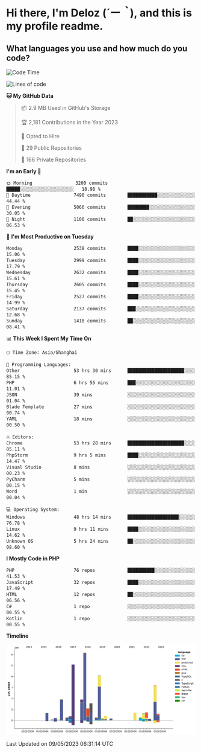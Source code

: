 # **Hi there, I'm Deloz (*´ー｀*), and this is my profile readme.**

## **What languages you use and how much do you code?**

<!--START_SECTION:waka-->
![Code Time](http://img.shields.io/badge/Code%20Time-1%2C415%20hrs%2021%20mins-blue)

![Lines of code](https://img.shields.io/badge/From%20Hello%20World%20I%27ve%20Written-30.7%20million%20lines%20of%20code-blue)

**🐱 My GitHub Data** 

> 📦 2.9 MB Used in GitHub's Storage 
 > 
> 🏆 2,181 Contributions in the Year 2023
 > 
> 💼 Opted to Hire
 > 
> 📜 29 Public Repositories 
 > 
> 🔑 166 Private Repositories 
 > 
**I'm an Early 🐤** 

```text
🌞 Morning                3200 commits        █████░░░░░░░░░░░░░░░░░░░░   18.98 % 
🌆 Daytime                7490 commits        ███████████░░░░░░░░░░░░░░   44.44 % 
🌃 Evening                5066 commits        ████████░░░░░░░░░░░░░░░░░   30.05 % 
🌙 Night                  1100 commits        ██░░░░░░░░░░░░░░░░░░░░░░░   06.53 % 
```
📅 **I'm Most Productive on Tuesday** 

```text
Monday                   2538 commits        ████░░░░░░░░░░░░░░░░░░░░░   15.06 % 
Tuesday                  2999 commits        ████░░░░░░░░░░░░░░░░░░░░░   17.79 % 
Wednesday                2632 commits        ████░░░░░░░░░░░░░░░░░░░░░   15.61 % 
Thursday                 2605 commits        ████░░░░░░░░░░░░░░░░░░░░░   15.45 % 
Friday                   2527 commits        ████░░░░░░░░░░░░░░░░░░░░░   14.99 % 
Saturday                 2137 commits        ███░░░░░░░░░░░░░░░░░░░░░░   12.68 % 
Sunday                   1418 commits        ██░░░░░░░░░░░░░░░░░░░░░░░   08.41 % 
```


📊 **This Week I Spent My Time On** 

```text
🕑︎ Time Zone: Asia/Shanghai

💬 Programming Languages: 
Other                    53 hrs 30 mins      █████████████████████░░░░   85.15 % 
PHP                      6 hrs 55 mins       ███░░░░░░░░░░░░░░░░░░░░░░   11.01 % 
JSON                     39 mins             ░░░░░░░░░░░░░░░░░░░░░░░░░   01.04 % 
Blade Template           27 mins             ░░░░░░░░░░░░░░░░░░░░░░░░░   00.74 % 
YAML                     18 mins             ░░░░░░░░░░░░░░░░░░░░░░░░░   00.50 % 

🔥 Editors: 
Chrome                   53 hrs 28 mins      █████████████████████░░░░   85.11 % 
PhpStorm                 9 hrs 5 mins        ████░░░░░░░░░░░░░░░░░░░░░   14.47 % 
Visual Studio            8 mins              ░░░░░░░░░░░░░░░░░░░░░░░░░   00.23 % 
PyCharm                  5 mins              ░░░░░░░░░░░░░░░░░░░░░░░░░   00.15 % 
Word                     1 min               ░░░░░░░░░░░░░░░░░░░░░░░░░   00.04 % 

💻 Operating System: 
Windows                  48 hrs 14 mins      ███████████████████░░░░░░   76.78 % 
Linux                    9 hrs 11 mins       ████░░░░░░░░░░░░░░░░░░░░░   14.62 % 
Unknown OS               5 hrs 24 mins       ██░░░░░░░░░░░░░░░░░░░░░░░   08.60 % 
```

**I Mostly Code in PHP** 

```text
PHP                      76 repos            ██████████░░░░░░░░░░░░░░░   41.53 % 
JavaScript               32 repos            ████░░░░░░░░░░░░░░░░░░░░░   17.49 % 
HTML                     12 repos            ██░░░░░░░░░░░░░░░░░░░░░░░   06.56 % 
C#                       1 repo              ░░░░░░░░░░░░░░░░░░░░░░░░░   00.55 % 
Kotlin                   1 repo              ░░░░░░░░░░░░░░░░░░░░░░░░░   00.55 % 
```



**Timeline**

![Lines of Code chart](https://raw.githubusercontent.com/deloz/deloz/main/assets/bar_graph.png)


 Last Updated on 09/05/2023 06:31:14 UTC
<!--END_SECTION:waka-->
